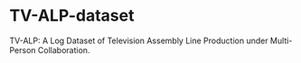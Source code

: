 # TV-ALP-dataset
TV-ALP: A Log Dataset of Television Assembly Line Production under Multi-Person Collaboration.
